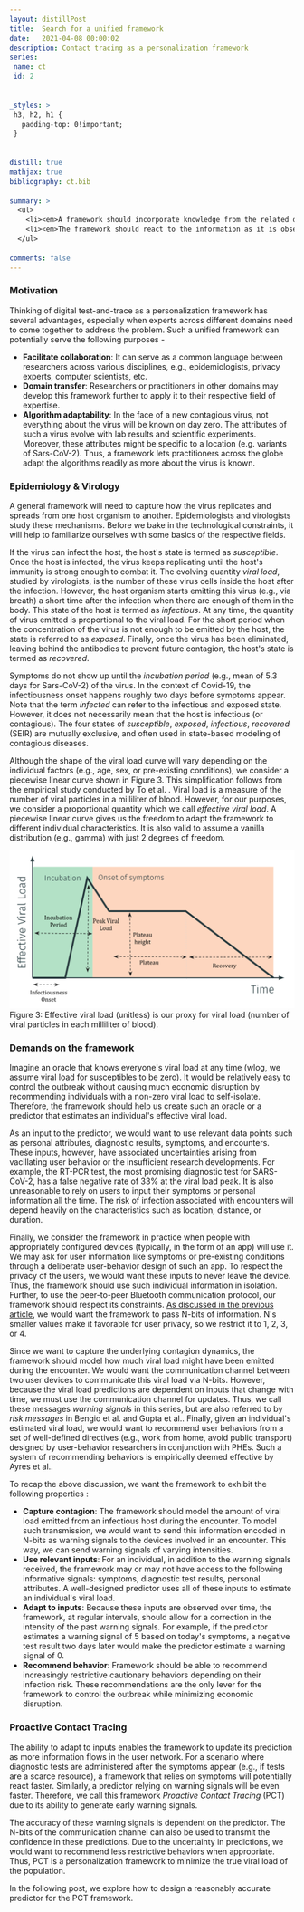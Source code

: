 ```yaml
---
layout: distillPost
title:  Search for a unified framework
date:   2021-04-08 00:00:02
description: Contact tracing as a personalization framework
series:
 name: ct
 id: 2


_styles: >
 h3, h2, h1 {
   padding-top: 0!important;
 }


distill: true
mathjax: true
bibliography: ct.bib

summary: >
  <ul>
    <li><em>A framework should incorporate knowledge from the related domains of epidemiology, virology, privacy, user-behavior, public policy, and computer science </em></li>
    <li><em>The framework should react to the information as it is observed, thereby enabling early warning signals</em></li>
  </ul>

comments: false
---
```


### Motivation

Thinking of digital test-and-trace as a personalization framework has several advantages, especially when experts across different domains need to come together to address the problem.
Such a unified framework can potentially serve the following purposes -
<ul>
    <li> <strong>Facilitate collaboration</strong>: It can serve as a common language between researchers across various disciplines, e.g., epidemiologists, privacy experts, computer scientists, etc.</li>
    <li><strong>Domain transfer</strong>: Researchers or practitioners in other domains may develop this framework further to apply it to their respective field of expertise.</li>
    <li><strong>Algorithm adaptability</strong>: In the face of a new contagious virus, not everything about the virus will be known on day zero.
    The attributes of such a virus evolve with lab results and scientific experiments.
    Moreover, these attributes might be specific to a location (e.g. variants of Sars-CoV-2<d-cite key="burki2021understanding"></d-cite>).
    Thus, a framework lets practitioners across the globe adapt the algorithms readily as more about the virus is known.</li>
</ul>

### Epidemiology & Virology

A general framework will need to capture how the virus replicates and spreads from one host organism to another.
Epidemiologists and virologists study these mechanisms.
Before we bake in the technological constraints, it will help to familiarize ourselves with some basics of the respective fields.

If the virus can infect the host, the host's state is termed as <em>susceptible</em>.
Once the host is infected, the virus keeps replicating until the host's immunity is strong enough to combat it.
The evolving quantity <em>viral load</em>, studied by virologists, is the number of these virus cells inside the host after the infection.
However, the host organism starts emitting this virus (e.g., via breath) a short time after the infection when there are enough of them in the body.
This state of the host is termed as <em>infectious</em>.
At any time, the quantity of virus emitted is proportional to the viral load.
For the short period when the concentration of the virus is not enough to be emitted by the host, the state is referred to as <em>exposed</em>.
Finally, once the virus has been eliminated, leaving behind the antibodies to prevent future contagion, the host's state is termed as <em>recovered</em>.

Symptoms do not show up until the <em>incubation period</em> (e.g., mean of 5.3 days for Sars-CoV-2<d-cite key="lauer2020incubation"></d-cite>) of the virus.
In the context of Covid-19, the infectiousness onset happens roughly two days before symptoms appear<d-cite key="lauer2020incubation"></d-cite><d-cite key="to2020temporal"></d-cite>.
Note that the term <em>infected</em> can refer to the infectious and exposed state.
However, it does not necessarily mean that the host is infectious (or contagious).
The four states of <em>susceptible</em>, <em>exposed</em>, <em>infectious</em>, <em>recovered</em> (SEIR) are mutually exclusive, and often used in state-based modeling of contagious diseases.

Although the shape of the viral load curve will vary depending on the individual factors (e.g., age, sex, or pre-existing conditions), we consider a piecewise linear curve shown in Figure 3.
This simplification follows from the empirical study conducted by To et al. <d-cite key="to2020temporal"></d-cite>.
Viral load is a measure of the number of viral particles in a milliliter of blood.
However, for our purposes, we consider a proportional quantity which we call <em>effective viral load</em>.
A piecewise linear curve gives us the freedom to adapt the framework to different individual characteristics.
It is also valid to assume a vanilla distribution (e.g., gamma) with just 2 degrees of freedom.

<div class="row mt-3" markdown="0">
  <div class="col-sm mt-3 mt-md-0">
    <img class="img-fluid rounded z-depth-1" src="/images/blog/ct/evl.png">
  </div>
</div>
<div class="caption" markdown="0">
  Figure 3: Effective viral load (unitless) is our proxy for viral load (number of viral particles in each milliliter of blood).
</div>

### Demands on the framework

Imagine an oracle that knows everyone's viral load at any time (wlog, we assume viral load for susceptibles to be zero).
It would be relatively easy to control the outbreak without causing much economic disruption by recommending individuals with a non-zero viral load to self-isolate.
Therefore, the framework should help us create such an oracle or a predictor that estimates an individual's effective viral load.

As an input to the predictor, we would want to use relevant data points such as personal attributes, diagnostic results, symptoms, and encounters.
These inputs, however, have associated uncertainties arising from vacillating user behavior or the insufficient research developments.
For example, the RT-PCR test, the most promising diagnostic test for SARS-CoV-2, has a false negative rate of 33% at the viral load peak<d-cite key="li2020false"></d-cite>.
It is also unreasonable to rely on users to input their symptoms or personal information all the time.
The risk of infection associated with encounters will depend heavily on the characteristics such as location, distance, or duration.

Finally, we consider the framework in practice when people with appropriately configured devices (typically, in the form of an app) will use it.
We may ask for user information like symptoms or pre-existing conditions through a deliberate user-behavior design of such an app.
To respect the privacy of the users, we would want these inputs to never leave the device.
Thus, the framework should use such individual information in isolation.
Further, to use the peer-to-peer Bluetooth communication protocol, our framework should respect its constraints.
<a href="/blog/2021/ct-1/#test-and-trace">As discussed in the previous article</a>, we would want the framework to pass N-bits of information.
N's smaller values make it favorable for user privacy, so we restrict it to 1, 2, 3, or 4.

Since we want to capture the underlying contagion dynamics, the framework should model how much viral load might have been emitted during the encounter.
We would want the communication channel between two user devices to communicate this viral load via N-bits.
However, because the viral load predictions are dependent on inputs that change with time, we must use the communication channel for updates.
Thus, we call these messages <em>warning signals</em> in this series, but are also referred to by <em>risk messages</em> in Bengio et al.<d-cite key="bengio2020predicting"></d-cite> and Gupta et al.<d-cite key="gupta2020covi"></d-cite>.
Finally, given an individual's estimated viral load, we would want to recommend user behaviors from a set of well-defined directives (e.g., work from home, avoid public transport) designed by user-behavior researchers in conjunction with PHEs.
Such a system of recommending behaviors is empirically deemed effective by Ayres et al.<d-cite key="ayres2020make"></d-cite>.

To recap the above discussion, we want the framework to exhibit the following properties :
<ul>
	<li><strong>Capture contagion</strong>: The framework should model the amount of viral load emitted from an infectious host during the encounter.
To model such transmission, we would want to send this information encoded in N-bits as warning signals to the devices involved in an encounter.
This way, we can send warning signals of varying intensities.
</li>
	<li><strong>Use relevant inputs</strong>: For an individual, in addition to the warning signals received, the framework may or may not have access to the following informative signals: symptoms, diagnostic test results, personal attributes.
A well-designed predictor uses all of these inputs to estimate an individual's viral load. </li>
	<li><strong>Adapt to inputs</strong>: Because these inputs are observed over time, the framework, at regular intervals, should allow for a correction in the intensity of the past warning signals.
    For example, if the predictor estimates a warning signal of 5 based on today's symptoms, a negative test result two days later would make the predictor estimate a warning signal of 0. </li>
	<li><strong>Recommend behavior</strong>: Framework should be able to recommend increasingly restrictive cautionary behaviors depending on their infection risk.
These recommendations are the only lever for the framework to control the outbreak while minimizing economic disruption.</li>
</ul>

### Proactive Contact Tracing

The ability to adapt to inputs enables the framework to update its prediction as more information flows in the user network.
For a scenario where diagnostic tests are administered after the symptoms appear (e.g., if tests are a scarce resource), a framework that relies on symptoms will potentially react faster.
Similarly, a predictor relying on warning signals will be even faster.
Therefore, we call this framework <em>Proactive Contact Tracing</em> (PCT) due to its ability to generate early warning signals.

The accuracy of these warning signals is dependent on the predictor.
The N-bits of the communication channel can also be used to transmit the confidence in these predictions.
Due to the uncertainty in predictions, we would want to recommend less restrictive behaviors when appropriate.
Thus, PCT is a personalization framework to minimize the true viral load of the population.

In the following post, we explore how to design a reasonably accurate predictor for the PCT framework.
